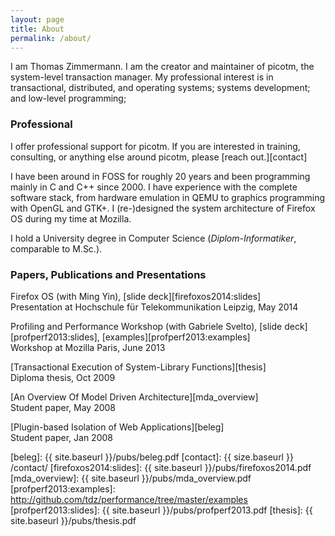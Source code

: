 ```yaml
---
layout: page
title: About
permalink: /about/
---
```


I am Thomas Zimmermann. I am the creator and maintainer of picotm, the
system-level transaction manager. My professional interest is in
transactional, distributed, and operating systems; systems development;
and low-level programming;

### Professional

I offer professional support for picotm. If you are interested in training,
consulting, or anything else around picotm, please [reach out.][contact]

I have been around in FOSS for roughly 20 years and been programming mainly in
C and C++ since 2000. I have experience with the complete software stack, from
hardware emulation in QEMU to graphics programming with OpenGL and GTK+.
I (re-)designed the system architecture of Firefox OS during my time at
Mozilla.

I hold a University degree in Computer Science (_Diplom-Informatiker_,
comparable to M.Sc.).

### Papers, Publications and Presentations

Firefox OS (with Ming Yin), [slide deck][firefoxos2014:slides]
<br>
Presentation at Hochschule f&uuml;r Telekommunikation Leipzig, May 2014

Profiling and Performance Workshop (with Gabriele Svelto), [slide deck][profperf2013:slides], [examples][profperf2013:examples]
<br>
Workshop at Mozilla Paris, June 2013

[Transactional Execution of System-Library Functions][thesis]
<br>
Diploma thesis, Oct 2009

[An Overview Of Model Driven Architecture][mda_overview]
<br>
Student paper, May 2008

[Plugin-based Isolation of Web Applications][beleg]
<br>
Student paper, Jan 2008

[beleg]:                    {{ site.baseurl }}/pubs/beleg.pdf
[contact]:                  {{ size.baseurl }} /contact/
[firefoxos2014:slides]:     {{ site.baseurl }}/pubs/firefoxos2014.pdf
[mda_overview]:             {{ site.baseurl }}/pubs/mda_overview.pdf
[profperf2013:examples]:    http://github.com/tdz/performance/tree/master/examples
[profperf2013:slides]:      {{ site.baseurl }}/pubs/profperf2013.pdf
[thesis]:                   {{ site.baseurl }}/pubs/thesis.pdf
